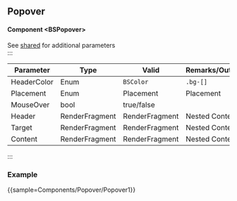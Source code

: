 ﻿## Popover

#### Component \<BSPopover\>
See [shared](layout/shared) for additional parameters    
:::

| Parameter   | Type           | Valid          | Remarks/Output | 
|-------------|----------------|----------------|----------------|
| HeaderColor | Enum           | `BSColor`      | `.bg-[]`       | {.table-striped}
| Placement   | Enum           | Placement      | Placement      |
| MouseOver   | bool           | true/false     |                |
| Header      | RenderFragment | RenderFragment | Nested Content |
| Target      | RenderFragment | RenderFragment | Nested Content |
| Content     | RenderFragment | RenderFragment | Nested Content |   

:::

### Example

{{sample=Components/Popover/Popover1}}
